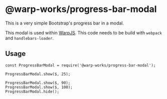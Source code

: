 # @warp-works/progress-bar-modal

This is a very simple Bootstrap's progress bar in a modal.

This modal is used within [WarpJS](https://github.com/WarpWorks/warpjs). This
code needs to be build with `webpack` and `handlebars-loader`.

## Usage

    const ProgressBarModal = require('@warp-works/progress-bar-modal');

    ProgressBarModal.show($, 25);

    ProgressBarModal.show($, 90);
    ProgressBarModal.show($, 100);
    ProgressBarModal.hide();
